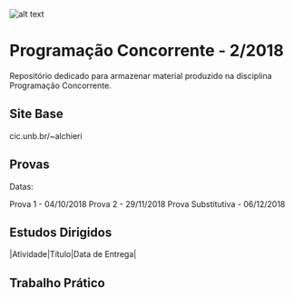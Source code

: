 ![alt text](http://www.unb.br/images/Imagens/logo_unb.png)

# Programação Concorrente - 2/2018

Repositório dedicado para armazenar material produzido na disciplina Programação Concorrente.

## Site Base

cic.unb.br/~alchieri

## Provas

Datas:

Prova 1 - 04/10/2018
Prova 2 - 29/11/2018
Prova Substitutiva - 06/12/2018


## Estudos Dirigidos

|Atividade|Título|Data de Entrega|

## Trabalho Prático

